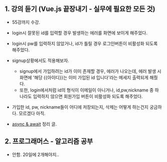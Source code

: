 <h2>1. 강의 듣기 (Vue.js 끝장내기 - 실무에 필요한 모든 것)</h2>

- 55강까지 수강.
- login시 잘못된 id를 입력할 경우 발생하는 에러를 화면에 보이게 해주었다.
- login시 pw를 입력하지 않았거나, id가 틀릴 경우 로그인버튼이 비활성화 되도록 해주었다.

- signup상황에서도 적용해보자.
  - signup에서 가입하려는 id가 이미 존재할 경우, 에러가 나오는데, 에러 발생 시 화면에 '해당 {{아이디}}는 이미 가입된 id 입니다'라는 메세지 출력되게 해줬다.
  - 또한, login에서처럼 id의 형식이 이메일이 아니거나, id,pw,nickname 중 하나라도 입력하지 않으면 회원가입 버튼이 비활성화 되도록 해주었다.
  
- 가입한 id, pw, nickname들이 어디에 저장되는지, 삭제는 어떻게 하는건지 궁금하다. 모르겠다 아직.

- <a href="https://joshua1988.github.io/web-development/javascript/js-async-await/">async & await</a> 정리 글.

<h2>2. 프로그래머스 - 알고리즘 공부</h2>


- 안함. 20일에 2개해야지..
